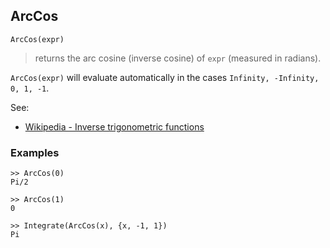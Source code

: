 ## ArcCos

```
ArcCos(expr)
```

> returns the arc cosine (inverse cosine) of `expr` (measured in radians).
 
`ArcCos(expr)` will evaluate automatically in the cases `Infinity, -Infinity, 0, 1, -1`.

See:
* [Wikipedia - Inverse trigonometric functions](https://en.wikipedia.org/wiki/Inverse_trigonometric_functions)

### Examples

```
>> ArcCos(0)
Pi/2
 
>> ArcCos(1)
0

>> Integrate(ArcCos(x), {x, -1, 1})
Pi
```
    